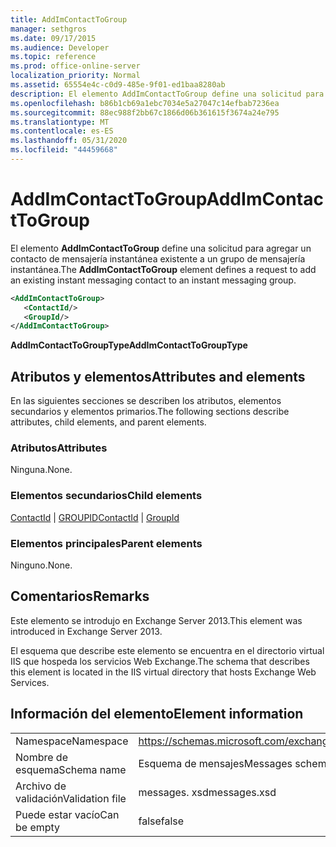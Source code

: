 ```yaml
---
title: AddImContactToGroup
manager: sethgros
ms.date: 09/17/2015
ms.audience: Developer
ms.topic: reference
ms.prod: office-online-server
localization_priority: Normal
ms.assetid: 65554e4c-c0d9-485e-9f01-ed1baa8280ab
description: El elemento AddImContactToGroup define una solicitud para agregar un contacto de mensajería instantánea existente a un grupo de mensajería instantánea.
ms.openlocfilehash: b86b1cb69a1ebc7034e5a27047c14efbab7236ea
ms.sourcegitcommit: 88ec988f2bb67c1866d06b361615f3674a24e795
ms.translationtype: MT
ms.contentlocale: es-ES
ms.lasthandoff: 05/31/2020
ms.locfileid: "44459668"
---
```

# <a name="addimcontacttogroup"></a><span data-ttu-id="91457-103">AddImContactToGroup</span><span class="sxs-lookup"><span data-stu-id="91457-103">AddImContactToGroup</span></span>

<span data-ttu-id="91457-104">El elemento **AddImContactToGroup** define una solicitud para agregar un contacto de mensajería instantánea existente a un grupo de mensajería instantánea.</span><span class="sxs-lookup"><span data-stu-id="91457-104">The **AddImContactToGroup** element defines a request to add an existing instant messaging contact to an instant messaging group.</span></span> 
  
```XML
<AddImContactToGroup>
   <ContactId/>
   <GroupId/>
</AddImContactToGroup>
```

 <span data-ttu-id="91457-105">**AddImContactToGroupType**</span><span class="sxs-lookup"><span data-stu-id="91457-105">**AddImContactToGroupType**</span></span>
## <a name="attributes-and-elements"></a><span data-ttu-id="91457-106">Atributos y elementos</span><span class="sxs-lookup"><span data-stu-id="91457-106">Attributes and elements</span></span>

<span data-ttu-id="91457-107">En las siguientes secciones se describen los atributos, elementos secundarios y elementos primarios.</span><span class="sxs-lookup"><span data-stu-id="91457-107">The following sections describe attributes, child elements, and parent elements.</span></span>
  
### <a name="attributes"></a><span data-ttu-id="91457-108">Atributos</span><span class="sxs-lookup"><span data-stu-id="91457-108">Attributes</span></span>

<span data-ttu-id="91457-109">Ninguna.</span><span class="sxs-lookup"><span data-stu-id="91457-109">None.</span></span>
  
### <a name="child-elements"></a><span data-ttu-id="91457-110">Elementos secundarios</span><span class="sxs-lookup"><span data-stu-id="91457-110">Child elements</span></span>

<span data-ttu-id="91457-111">[ContactId](contactid.md)  |  [GROUPID](groupid.md)</span><span class="sxs-lookup"><span data-stu-id="91457-111">[ContactId](contactid.md) | [GroupId](groupid.md)</span></span>
  
### <a name="parent-elements"></a><span data-ttu-id="91457-112">Elementos principales</span><span class="sxs-lookup"><span data-stu-id="91457-112">Parent elements</span></span>

<span data-ttu-id="91457-113">Ninguno.</span><span class="sxs-lookup"><span data-stu-id="91457-113">None.</span></span>
  
## <a name="remarks"></a><span data-ttu-id="91457-114">Comentarios</span><span class="sxs-lookup"><span data-stu-id="91457-114">Remarks</span></span>

<span data-ttu-id="91457-115">Este elemento se introdujo en Exchange Server 2013.</span><span class="sxs-lookup"><span data-stu-id="91457-115">This element was introduced in Exchange Server 2013.</span></span>
  
<span data-ttu-id="91457-116">El esquema que describe este elemento se encuentra en el directorio virtual IIS que hospeda los servicios Web Exchange.</span><span class="sxs-lookup"><span data-stu-id="91457-116">The schema that describes this element is located in the IIS virtual directory that hosts Exchange Web Services.</span></span>
  
## <a name="element-information"></a><span data-ttu-id="91457-117">Información del elemento</span><span class="sxs-lookup"><span data-stu-id="91457-117">Element information</span></span>

|||
|:-----|:-----|
|<span data-ttu-id="91457-118">Namespace</span><span class="sxs-lookup"><span data-stu-id="91457-118">Namespace</span></span>  <br/> |https://schemas.microsoft.com/exchange/services/2006/messages  <br/> |
|<span data-ttu-id="91457-119">Nombre de esquema</span><span class="sxs-lookup"><span data-stu-id="91457-119">Schema name</span></span>  <br/> |<span data-ttu-id="91457-120">Esquema de mensajes</span><span class="sxs-lookup"><span data-stu-id="91457-120">Messages schema</span></span>  <br/> |
|<span data-ttu-id="91457-121">Archivo de validación</span><span class="sxs-lookup"><span data-stu-id="91457-121">Validation file</span></span>  <br/> |<span data-ttu-id="91457-122">messages. xsd</span><span class="sxs-lookup"><span data-stu-id="91457-122">messages.xsd</span></span>  <br/> |
|<span data-ttu-id="91457-123">Puede estar vacío</span><span class="sxs-lookup"><span data-stu-id="91457-123">Can be empty</span></span>  <br/> |<span data-ttu-id="91457-124">false</span><span class="sxs-lookup"><span data-stu-id="91457-124">false</span></span>  <br/> |
   

